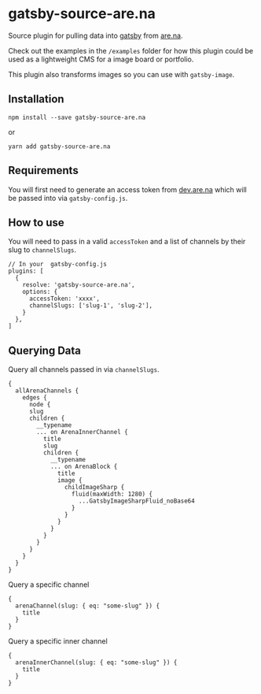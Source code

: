 # gatsby-source-are.na

Source plugin for pulling data into [gatsby](https://www.gatsbyjs.org/) from [are.na](https://are.na/).

Check out the examples in the `/examples` folder for how this plugin could be used as a lightweight CMS for a image board or portfolio.

This plugin also transforms images so you can use with `gatsby-image`.

## Installation

```
npm install --save gatsby-source-are.na
```

or

```
yarn add gatsby-source-are.na
```

## Requirements

You will first need to generate an access token from [dev.are.na](https://dev.are.na/) which will be passed into via `gatsby-config.js`.

## How to use

You will need to pass in a valid `accessToken` and a list of channels by their slug to `channelSlugs`.

```
// In your  gatsby-config.js
plugins: [
  {
    resolve: 'gatsby-source-are.na',
    options: {
      accessToken: 'xxxx',
      channelSlugs: ['slug-1', 'slug-2'],
    }
  },
]
```

## Querying Data

Query all channels passed in via `channelSlugs`.

```
{
  allArenaChannels {
    edges {
      node {
      slug
      children {
        __typename
        ... on ArenaInnerChannel {
          title
          slug
          children {
            __typename
            ... on ArenaBlock {
              title
              image {
                childImageSharp {
                  fluid(maxWidth: 1280) {
                    ...GatsbyImageSharpFluid_noBase64
                  }
                }
              }
            }
          }
        }
      }
    }
  }
}
```

Query a specific channel

```
{
  arenaChannel(slug: { eq: "some-slug" }) {
    title
  }
}
```

Query a specific inner channel

```
{
  arenaInnerChannel(slug: { eq: "some-slug" }) {
    title
  }
}
```
